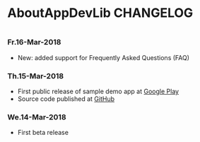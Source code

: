 #
# AboutAppDevLib CHANGELOG
#

### Fr.16-Mar-2018
* New: added support for Frequently Asked Questions (FAQ)

### Th.15-Mar-2018
* First public release of sample demo app at [Google Play](https://play.google.com/store/apps/details?id=net.ej3.libs.aboutappdevlib.app)
* Source code published at [GitHub](https://github.com/ej3dev/AboutAppDevLib)

### We.14-Mar-2018
* First beta release